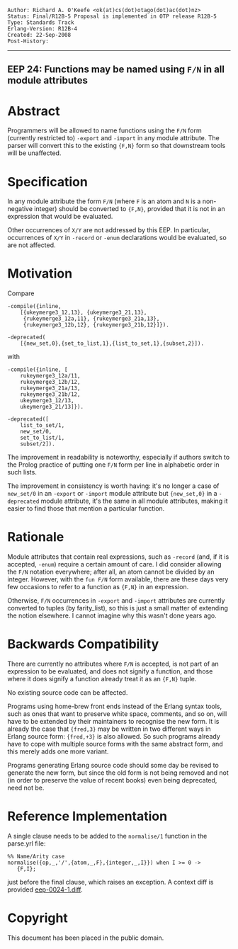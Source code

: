     Author: Richard A. O'Keefe <ok(at)cs(dot)otago(dot)ac(dot)nz>
    Status: Final/R12B-5 Proposal is implemented in OTP release R12B-5
    Type: Standards Track
    Erlang-Version: R12B-4
    Created: 22-Sep-2008
    Post-History:
****
EEP 24: Functions may be named using `F/N` in all module attributes
----



Abstract
========

Programmers will be allowed to name functions using the
`F/N` form (currently restricted to) `-export` and `-import`
in any module attribute.  The parser will convert this
to the existing `{F,N}` form so that downstream tools will
be unaffected.



Specification
=============

In any module attribute the form `F/N` (where `F` is an atom and `N` is
a non-negative integer) should be converted to `{F,N}`, provided
that it is not in an expression that would be evaluated.

Other occurrences of `X/Y` are not addressed by this EEP.
In particular, occurrences of `X/Y` in `-record` or `-enum`
declarations would be evaluated, so are not affected.


Motivation
==========

Compare

    -compile({inline,
        [{ukeymerge3_12,13}, {ukeymerge3_21,13},
         {rukeymerge3_12a,11}, {rukeymerge3_21a,13},
         {rukeymerge3_12b,12}, {rukeymerge3_21b,12}]}).

    -deprecated(
        [{new_set,0},{set_to_list,1},{list_to_set,1},{subset,2}]).

with

    -compile({inline, [
        rukeymerge3_12a/11,
        rukeymerge3_12b/12,
        rukeymerge3_21a/13,
        rukeymerge3_21b/12,
        ukeymerge3_12/13,
        ukeymerge3_21/13]}).

    -deprecated([
        list_to_set/1,
        new_set/0,
        set_to_list/1,
        subset/2]).

The improvement in readability is noteworthy, especially if
authors switch to the Prolog practice of putting one `F/N` form
per line in alphabetic order in such lists.

The improvement in consistency is worth having:  it's no longer a
case of `new_set/0` in an `-export` or `-import` module attribute but
`{new_set,0}` in a `-deprecated` module attribute, it's the same in
all module attributes, making it easier to find those that mention
a particular function.



Rationale
=========

Module attributes that contain real expressions, such as `-record`
(and, if it is accepted, `-enum`) require a certain amount of care.
I did consider allowing the `F/N` notation everywhere; after all,
an atom cannot be divided by an integer.  However, with the
`fun F/N` form available, there are these days very few occasions
to refer to a function as `{F,N}` in an expression.

Otherwise, `F/N` occurrences in `-export` and `-import` attributes are
currently converted to tuples (by farity_list), so this is just a
small matter of extending the notion elsewhere.  I cannot imagine
why this wasn't done years ago.



Backwards Compatibility
=======================

There are currently no attributes where `F/N` is accepted,
is not part of an expression to be evaluated, and does not
signify a function, and those where it does signify a function
already treat it as an `{F,N}` tuple.

No existing source code can be affected.

Programs using home-brew front ends instead of the Erlang
syntax tools, such as ones that want to preserve white
space, comments, and so on, will have to be extended by
their maintainers to recognise the new form.  It is
already the case that `{fred,3}` may be written in two
different ways in Erlang source form: `{fred,+3}` is also
allowed.  So such programs already have to cope with
multiple source forms with the same abstract form, and
this merely adds one more variant.

Programs generating Erlang source code should some day
be revised to generate the new form, but since the old form
is not being removed and not (in order to preserve the
value of recent books) even being deprecated, need not be.



Reference Implementation
========================

A single clause needs to be added to the `normalise/1`
function in the parse.yrl file:

    %% Name/Arity case
    normalise({op,_,'/',{atom,_,F},{integer,_,I}}) when I >= 0 ->
       {F,I};

just before the final clause, which raises an exception.
A context diff is provided [eep-0024-1.diff][].



[eep-0024-1.diff]: eep-0024-1.diff
    "Diff to apply to parse.yrl"



Copyright
=========

This document has been placed in the public domain.



[EmacsVar]: <> "Local Variables:"
[EmacsVar]: <> "mode: indented-text"
[EmacsVar]: <> "indent-tabs-mode: nil"
[EmacsVar]: <> "sentence-end-double-space: t"
[EmacsVar]: <> "fill-column: 70"
[EmacsVar]: <> "coding: utf-8"
[EmacsVar]: <> "End:"
